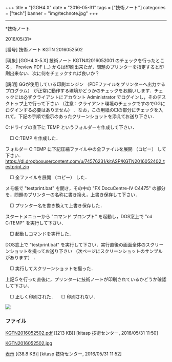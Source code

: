 ﻿+++
title = "[GGH4.X"
date = "2016-05-31"
tags = ["技術ノート"]
categories = ["tech"]
banner = "img/technote.jpg"
+++

-----------------------------------------------------------------------------------------------------------------------------

*技術ノート

2016/05/31*


[番号]
技術ノート KGTN 2016052502

[現象]
[GGH4.X-5.X] 技術ノート KGTN#2016052001 のチェックを行ったところ，
Preview PDF (...)
からは印刷出来たが，問題のプリンターを指定すると印刷出来ない．次に何をチェックすれば良いか？

[説明]
GGが使用している印刷エンジン
（PDFファイルをプリンターへ出力するプログラム）
が正常に動作する環境かどうかのチェックをお願いします．チェックには必ずクライアントにアカウント
Administrator でログインし，そのデスクトップ上で行って下さい
（注意：クライアント環境のチェックですのでGGにログインする必要はありません）
．なお，この用紙の□の部分にチェックを入れて，下記の手順で指示のあったクリーンショットを添えてお送り下さい．

C:ドライブの直下に TEMP というフォルダーを作成して下さい．

　□ C:TEMP を作成した．

フォルダー C:TEMP に下記圧縮ファイル中の全ファイルを展開 （コピー）
して下さい．
<https://dl.dropboxusercontent.com/u/74576231/kitASP/KGTN2016052402_testprint.zip>

　□ 全ファイルを展開 （コピー） した．

メモ帳で "testprint.bat" を開き，その中の "FX DocuCentre-IV C4475"
の部分を，問題のプリンターの名称に書き換え，上書き保存して下さい．

　□ プリンター名を書き換えて上書き保存した．

スタートメニューから "コマンド プロンプト" を起動し，DOS窓上で "cd
C:TEMP" を実行して下さい．

　□ 起動しコマンドを実行した．

DOS窓上で "testprint.bat"
を実行して下さい．実行直後の画面全体のスクリーンショットを撮ってお送り下さい
（次ページにスクリーンショットのサンプルがあります） ．

　□ 実行してスクリーンショットを撮った．

上記５を行った直後に，プリンターに技術ノートが印刷されているかどうか確認して下さい．

　□ 正しく印刷された．
　□ 印刷されない．

![](http://techreport.kitasp.net/attachments/download/2628/KGTN2016052502.jpg)


### ファイル

 
 


[KGTN2016052502.pdf](http://techreport.kitasp.net/attachments/download/2627/KGTN2016052502.pdf)
 [(213 KB)] [kitasp 技術センター, 2016/05/31
11:50]

[KGTN2016052502.jpg](http://techreport.kitasp.net/attachments/download/2628/KGTN2016052502.jpg)

[表示](http://techreport.kitasp.net/attachments/2628/KGTN2016052502.jpg "表示")
 [(38.8 KB)] [kitasp 技術センター, 2016/05/31
11:52]


 


 

